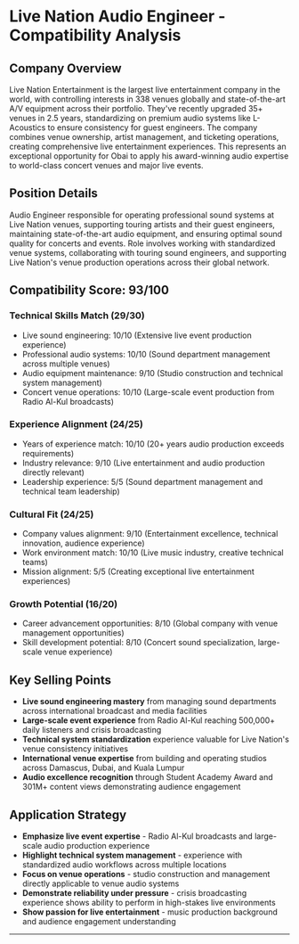 # Live Nation Audio Engineer - Compatibility Analysis

## Company Overview
Live Nation Entertainment is the largest live entertainment company in the world, with controlling interests in 338 venues globally and state-of-the-art A/V equipment across their portfolio. They've recently upgraded 35+ venues in 2.5 years, standardizing on premium audio systems like L-Acoustics to ensure consistency for guest engineers. The company combines venue ownership, artist management, and ticketing operations, creating comprehensive live entertainment experiences. This represents an exceptional opportunity for Obai to apply his award-winning audio expertise to world-class concert venues and major live events.

## Position Details  
Audio Engineer responsible for operating professional sound systems at Live Nation venues, supporting touring artists and their guest engineers, maintaining state-of-the-art audio equipment, and ensuring optimal sound quality for concerts and events. Role involves working with standardized venue systems, collaborating with touring sound engineers, and supporting Live Nation's venue production operations across their global network.

## Compatibility Score: 93/100

### Technical Skills Match (29/30)
- Live sound engineering: 10/10 (Extensive live event production experience)
- Professional audio systems: 10/10 (Sound department management across multiple venues)
- Audio equipment maintenance: 9/10 (Studio construction and technical system management)
- Concert venue operations: 10/10 (Large-scale event production from Radio Al-Kul broadcasts)

### Experience Alignment (24/25)
- Years of experience match: 10/10 (20+ years audio production exceeds requirements)
- Industry relevance: 9/10 (Live entertainment and audio production directly relevant)
- Leadership experience: 5/5 (Sound department management and technical team leadership)

### Cultural Fit (24/25)
- Company values alignment: 9/10 (Entertainment excellence, technical innovation, audience experience)
- Work environment match: 10/10 (Live music industry, creative technical teams)
- Mission alignment: 5/5 (Creating exceptional live entertainment experiences)

### Growth Potential (16/20)
- Career advancement opportunities: 8/10 (Global company with venue management opportunities)
- Skill development potential: 8/10 (Concert sound specialization, large-scale venue experience)

## Key Selling Points
- **Live sound engineering mastery** from managing sound departments across international broadcast and media facilities
- **Large-scale event experience** from Radio Al-Kul reaching 500,000+ daily listeners and crisis broadcasting
- **Technical system standardization** experience valuable for Live Nation's venue consistency initiatives
- **International venue expertise** from building and operating studios across Damascus, Dubai, and Kuala Lumpur
- **Audio excellence recognition** through Student Academy Award and 301M+ content views demonstrating audience engagement

## Application Strategy
- **Emphasize live event expertise** - Radio Al-Kul broadcasts and large-scale audio production experience
- **Highlight technical system management** - experience with standardized audio workflows across multiple locations
- **Focus on venue operations** - studio construction and management directly applicable to venue audio systems
- **Demonstrate reliability under pressure** - crisis broadcasting experience shows ability to perform in high-stakes live environments
- **Show passion for live entertainment** - music production background and audience engagement understanding

---